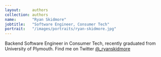 ```yaml
---
layout:     authors
collection: authors
name:       "Ryan Skidmore"
jobtitle:   "Software Engineer, Consumer Tech"
portrait:   "/images/portraits/ryan-skidmore.jpg"
---
```


Backend Software Engineer in Consumer Tech, recently graduated from University of Plymouth. Find me on Twitter [@_ryanskidmore](https://twitter.com/_ryanskidmore)
